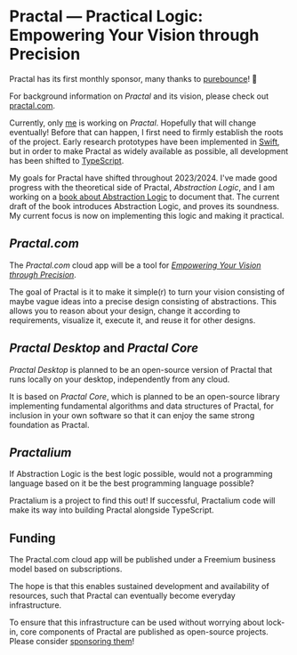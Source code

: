 # Practal — Practical Logic: Empowering Your Vision through Precision

Practal has its first monthly sponsor, many thanks to [purebounce](https://github.com/purebounce)! 🎉

For background information on *Practal* and its vision, please check out [practal.com](https://practal.com).

Currently, only [me](https://github.com/phlegmaticprogrammer) is working on *Practal*. Hopefully that will change eventually! 
Before that can happen, I first need to firmly establish the roots of the project. Early research prototypes have been implemented in [Swift](https://docs.swift.org/swift-book/), but in order to make Practal as widely available as possible, all development has been shifted to [TypeScript](https://www.typescriptlang.org).

My goals for Practal have shifted throughout 2023/2024. I've made good progress with the theoretical side of Practal, 
*Abstraction Logic*, and I am working on a [book about Abstraction Logic](http://abstractionlogic.com) to document that.
The current draft of the book introduces Abstraction Logic, and proves its soundness. My current focus is now 
on implementing this logic and making it practical.

## *Practal.com*

The *Practal.com* cloud app will be a tool for [*Empowering Your Vision through Precision*](https://practal.com).

The goal of Practal is it to make it simple(r) to turn your vision consisting of maybe vague ideas into a precise design consisting
of abstractions. This allows you to reason about your design, change it according to requirements, visualize it, execute it, and
reuse it for other designs.

## *Practal Desktop* and *Practal Core*

*Practal Desktop* is planned to be an open-source version of Practal that runs locally on your desktop, independently from any cloud.

It is based on *Practal Core*, which is planned to be an open-source library implementing fundamental algorithms and data structures of Practal,
for inclusion in your own software so that it can enjoy the same strong foundation as Practal.

## *Practalium*

If Abstraction Logic is the best logic possible, would not a programming language based on it be the best programming language possible? 

Practalium is a project to find this out! If successful, Practalium code will make its way into building Practal alongside TypeScript.

## Funding

The Practal.com cloud app will be published under a Freemium business model based on subscriptions.  

The hope is that this enables sustained development and availability of resources, such that Practal can eventually become everyday infrastructure. 

To ensure that this infrastructure can be used without worrying about lock-in, core components of Practal are published as open-source projects. Please consider [sponsoring them](https://github.com/sponsors/practal?o=sd&sc=t)! 





